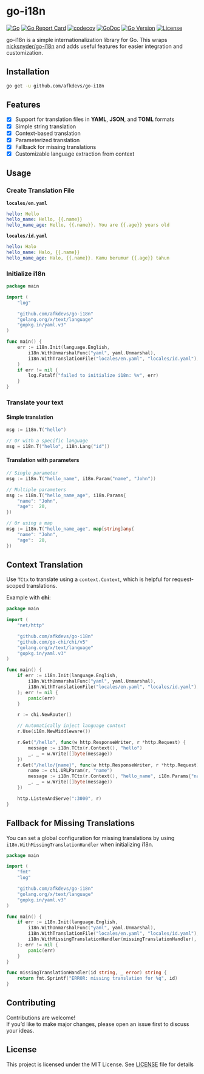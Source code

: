 # go-i18n

[![Go](https://github.com/afkdevs/go-i18n/actions/workflows/ci.yml/badge.svg)](https://github.com/afkdevs/go-i18n/actions/workflows/ci.yml)
[![Go Report Card](https://goreportcard.com/badge/github.com/afkdevs/go-i18n)](https://goreportcard.com/report/github.com/afkdevs/go-i18n)
[![codecov](https://codecov.io/gh/afkdevs/go-i18n/graph/badge.svg?token=DPEMJ3DgRX)](https://codecov.io/gh/afkdevs/go-i18n)
[![GoDoc](https://pkg.go.dev/badge/github.com/afkdevs/go-i18n)](https://pkg.go.dev/github.com/afkdevs/go-i18n)
[![Go Version](https://img.shields.io/github/go-mod/go-version/afkdevs/go-i18n)](https://golang.org/doc/devel/release.html)
[![License](https://img.shields.io/badge/license-MIT-blue.svg)](LICENSE)

go-i18n is a simple internationalization library for Go.
This wraps [nicksnyder/go-i18n](https://github.com/nicksnyder/go-i18n) and adds useful features for easier integration and customization.


## Installation
```bash
go get -u github.com/afkdevs/go-i18n
```

## Features

- [x] Support for translation files in **YAML**, **JSON**, and **TOML** formats
- [x] Simple string translation
- [x] Context-based translation
- [x] Parameterized translation
- [x] Fallback for missing translations
- [x] Customizable language extraction from context

## Usage

### Create Translation File
**`locales/en.yaml`**
```yaml
hello: Hello
hello_name: Hello, {{.name}}
hello_name_age: Hello, {{.name}}. You are {{.age}} years old
```

**`locales/id.yaml`**
```yaml
hello: Halo
hello_name: Halo, {{.name}}
hello_name_age: Halo, {{.name}}. Kamu berumur {{.age}} tahun
```

### Initialize i18n
```go
package main

import (
	"log"

	"github.com/afkdevs/go-i18n"
	"golang.org/x/text/language"
	"gopkg.in/yaml.v3"
)

func main() {
	err := i18n.Init(language.English,
		i18n.WithUnmarshalFunc("yaml", yaml.Unmarshal),
		i18n.WithTranslationFile("locales/en.yaml", "locales/id.yaml"),
	)
	if err != nil {
		log.Fatalf("failed to initialize i18n: %v", err)
	}
}
```

### Translate your text

#### Simple translation

```go
msg := i18n.T("hello")

// Or with a specific language
msg = i18n.T("hello", i18n.Lang("id"))
```

#### Translation with parameters

```go
// Single parameter
msg := i18n.T("hello_name", i18n.Param("name", "John"))

// Multiple parameters
msg := i18n.T("hello_name_age", i18n.Params{
	"name": "John",
	"age":  20,
})

// Or using a map
msg := i18n.T("hello_name_age", map[string]any{
	"name": "John",
	"age":  20,
})
```

## Context Translation

Use `TCtx` to translate using a `context.Context`, which is helpful for request-scoped translations.

Example with **chi**:

```go
package main

import (
	"net/http"

	"github.com/afkdevs/go-i18n"
	"github.com/go-chi/chi/v5"
	"golang.org/x/text/language"
	"gopkg.in/yaml.v3"
)

func main() {
	if err := i18n.Init(language.English,
		i18n.WithUnmarshalFunc("yaml", yaml.Unmarshal),
		i18n.WithTranslationFile("locales/en.yaml", "locales/id.yaml"),
	); err != nil {
		panic(err)
	}

	r := chi.NewRouter()

	// Automatically inject language context
	r.Use(i18n.NewMiddleware())

	r.Get("/hello", func(w http.ResponseWriter, r *http.Request) {
		message := i18n.TCtx(r.Context(), "hello")
		_, _ = w.Write([]byte(message))
	})
	r.Get("/hello/{name}", func(w http.ResponseWriter, r *http.Request) {
		name := chi.URLParam(r, "name")
		message := i18n.TCtx(r.Context(), "hello_name", i18n.Params{"name": name})
		_, _ = w.Write([]byte(message))
	})

	http.ListenAndServe(":3000", r)
}
```

## Fallback for Missing Translations

You can set a global configuration for missing translations by using `i18n.WithMissingTranslationHandler` when initializing i18n.

```go
package main

import (
	"fmt"
	"log"

	"github.com/afkdevs/go-i18n"
	"golang.org/x/text/language"
	"gopkg.in/yaml.v3"
)

func main() {
	if err := i18n.Init(language.English,
		i18n.WithUnmarshalFunc("yaml", yaml.Unmarshal),
		i18n.WithTranslationFile("locales/en.yaml", "locales/id.yaml"),
		i18n.WithMissingTranslationHandler(missingTranslationHandler),
	); err != nil {
		panic(err)
	}
}

func missingTranslationHandler(id string, _ error) string {
	return fmt.Sprintf("ERROR: missing translation for %q", id)
}
```

## Contributing

Contributions are welcome!  
If you’d like to make major changes, please open an issue first to discuss your ideas.

## License

This project is licensed under the MIT License. See [LICENSE](LICENSE) file for details